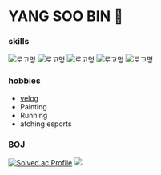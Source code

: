 # YANG SOO BIN 🦁

### skills
![로고명](https://img.shields.io/badge/c-A8B9CC.svg?&style=for-the-badge&logo=&logoColor=white) ![로고명](https://img.shields.io/badge/c++-00599C.svg?&style=for-the-badge&logo=C++&logoColor=white) ![로고명](https://img.shields.io/badge/HTML5-E34F26.svg?&style=for-the-badge&logo=html5&logoColor=white) ![로고명](https://img.shields.io/badge/css-1572B6.svg?&style=for-the-badge&logo=css3&logoColor=white) ![로고명](https://img.shields.io/badge/JavaScript-F7DF1E.svg?&style=for-the-badge&logo=javascript&logoColor=white)
### hobbies
- [velog](https://velog.io/@ppparkta)
- Painting
- Running
- atching esports
### BOJ
[![Solved.ac Profile](http://mazassumnida.wtf/api/v2/generate_badge?boj=92chanum)](https://solved.ac/92chanum/) <img src="http://mazandi.herokuapp.com/api?handle=92chanum&theme=warm"/> 
